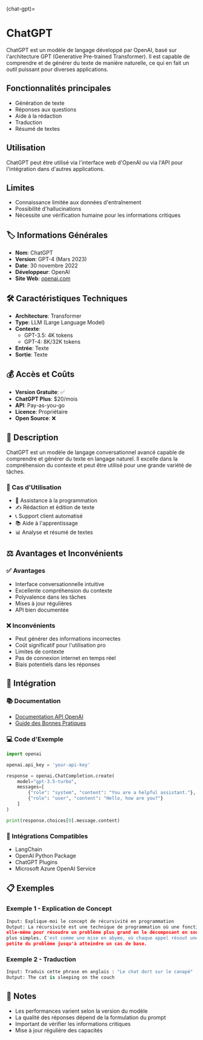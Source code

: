 (chat-gpt)=
# ChatGPT

ChatGPT est un modèle de langage développé par OpenAI, basé sur l'architecture GPT (Generative Pre-trained Transformer). Il est capable de comprendre et de générer du texte de manière naturelle, ce qui en fait un outil puissant pour diverses applications.

## Fonctionnalités principales

- Génération de texte
- Réponses aux questions
- Aide à la rédaction
- Traduction
- Résumé de textes

## Utilisation

ChatGPT peut être utilisé via l'interface web d'OpenAI ou via l'API pour l'intégration dans d'autres applications.

## Limites

- Connaissance limitée aux données d'entraînement
- Possibilité d'hallucinations
- Nécessite une vérification humaine pour les informations critiques

## 🏷️ Informations Générales
- **Nom**: ChatGPT
- **Version**: GPT-4 (Mars 2023)
- **Date**: 30 novembre 2022
- **Développeur**: OpenAI
- **Site Web**: [openai.com](https://openai.com)



## 🛠️ Caractéristiques Techniques
- **Architecture**: Transformer
- **Type**: LLM (Large Language Model)
- **Contexte**: 
  - GPT-3.5: 4K tokens
  - GPT-4: 8K/32K tokens
- **Entrée**: Texte
- **Sortie**: Texte


## 💰 Accès et Coûts
- **Version Gratuite**: ✅
- **ChatGPT Plus**: $20/mois
- **API**: Pay-as-you-go
- **Licence**: Propriétaire
- **Open Source**: ❌


## 📝 Description

ChatGPT est un modèle de langage conversationnel avancé capable de comprendre et générer du texte en langage naturel. Il excelle dans la compréhension du contexte et peut être utilisé pour une grande variété de tâches.

### 🎯 Cas d'Utilisation
- 🤖 Assistance à la programmation
- ✍️ Rédaction et édition de texte
- 📞 Support client automatisé
- 📚 Aide à l'apprentissage
- 📊 Analyse et résumé de textes

## ⚖️ Avantages et Inconvénients

### ✅ Avantages
- Interface conversationnelle intuitive
- Excellente compréhension du contexte
- Polyvalence dans les tâches
- Mises à jour régulières
- API bien documentée



### ❌ Inconvénients
- Peut générer des informations incorrectes
- Coût significatif pour l'utilisation pro
- Limites de contexte
- Pas de connexion internet en temps réel
- Biais potentiels dans les réponses



## 🔧 Intégration

### 📚 Documentation
- [Documentation API OpenAI](https://platform.openai.com/docs)
- [Guide des Bonnes Pratiques](https://platform.openai.com/docs/guides/gpt-best-practices)

### 💻 Code d'Exemple

```python
import openai

openai.api_key = 'your-api-key'

response = openai.ChatCompletion.create(
    model="gpt-3.5-turbo",
    messages=[
        {"role": "system", "content": "You are a helpful assistant."},
        {"role": "user", "content": "Hello, how are you?"}
    ]
)

print(response.choices[0].message.content)
```

### 🤝 Intégrations Compatibles
- LangChain
- OpenAI Python Package
- ChatGPT Plugins
- Microsoft Azure OpenAI Service

## 📋 Exemples


### Exemple 1 - Explication de Concept
```python
Input: Explique-moi le concept de récursivité en programmation
Output: La récursivité est une technique de programmation où une fonction s'appelle 
elle-même pour résoudre un problème plus grand en le décomposant en sous-problèmes 
plus simples. C'est comme une mise en abyme, où chaque appel résout une partie plus 
petite du problème jusqu'à atteindre un cas de base.
```


### Exemple 2 - Traduction
```python
Input: Traduis cette phrase en anglais : "Le chat dort sur le canapé"
Output: The cat is sleeping on the couch
```


## 📌 Notes
- Les performances varient selon la version du modèle
- La qualité des réponses dépend de la formulation du prompt
- Important de vérifier les informations critiques
- Mise à jour régulière des capacités
